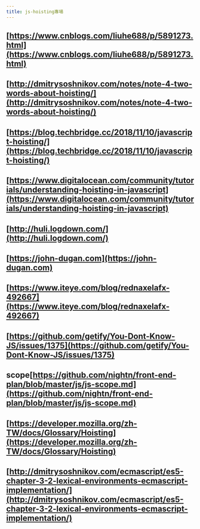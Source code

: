 ```yaml
---
title: js-hoisting專場
---
```


## [https://www.cnblogs.com/liuhe688/p/5891273.html](https://www.cnblogs.com/liuhe688/p/5891273.html)
## [http://dmitrysoshnikov.com/notes/note-4-two-words-about-hoisting/](http://dmitrysoshnikov.com/notes/note-4-two-words-about-hoisting/)
## [https://blog.techbridge.cc/2018/11/10/javascript-hoisting/](https://blog.techbridge.cc/2018/11/10/javascript-hoisting/)
## [https://www.digitalocean.com/community/tutorials/understanding-hoisting-in-javascript](https://www.digitalocean.com/community/tutorials/understanding-hoisting-in-javascript)
## [http://huli.logdown.com/](http://huli.logdown.com/)
## [https://john-dugan.com](https://john-dugan.com)
## [https://www.iteye.com/blog/rednaxelafx-492667](https://www.iteye.com/blog/rednaxelafx-492667)
## [https://github.com/getify/You-Dont-Know-JS/issues/1375](https://github.com/getify/You-Dont-Know-JS/issues/1375)
## **scope**[https://github.com/nightn/front-end-plan/blob/master/js/js-scope.md](https://github.com/nightn/front-end-plan/blob/master/js/js-scope.md)
##
##
## [https://developer.mozilla.org/zh-TW/docs/Glossary/Hoisting](https://developer.mozilla.org/zh-TW/docs/Glossary/Hoisting)
## [http://dmitrysoshnikov.com/ecmascript/es5-chapter-3-2-lexical-environments-ecmascript-implementation/](http://dmitrysoshnikov.com/ecmascript/es5-chapter-3-2-lexical-environments-ecmascript-implementation/)
